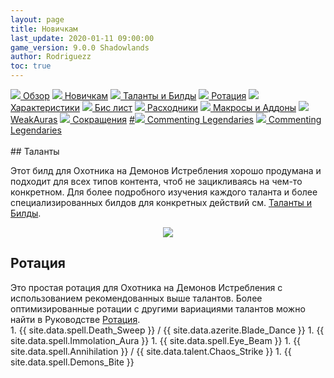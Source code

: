 ```yaml
---
layout: page
title: Новичкам
last_update: 2020-01-11 09:00:00
game_version: 9.0.0 Shadowlands
author: Rodriguezz
toc: true
---
```


<div id="smooth-nav-outer">
<a href="{{ site.url }}/guide/havoc/overview.html"><img src="https://wow.zamimg.com/images/wow/icons/medium/inv_misc_spyglass_02.jpg"> Обзор</a>
<a href="{{ site.url }}/guide/havoc/beginners.html"><img src="https://wow.zamimg.com/images/wow/icons/medium/spell_lifegivingseed.jpg"> Новичкам</a>
<a href="{{ site.url }}/guide/havoc/talent-builds.html"><img src="https://wow.zamimg.com/images/wow/icons/medium/ability_marksmanship.jpg"> Таланты и Билды</a>
<a href="{{ site.url }}/guide/havoc/rotation-priority.html"><img src="https://wow.zamimg.com/images/wow/icons/medium/wow_token01.jpg"> Ротация</a>
<a href="{{ site.url }}/guide/havoc/stats.html"><img src="https://wow.zamimg.com/images/wow/icons/medium/inv_inscription_80_warscroll_intellect.jpg"> Характеристики</a>
<a href="{{ site.url }}/guide/havoc/gear.html"><img src="https://wow.zamimg.com/images/wow/icons/medium/inv_chest_chain_03.jpg"> Бис лист</a>
<a href="{{ site.url }}/guide/havoc/consumables.html"><img src="https://wow.zamimg.com/images/wow/icons/medium/inv_potion_92.jpg"> Расходники</a>
<a href="{{ site.url }}/guide/havoc/macros-addons.html"><img src="https://wow.zamimg.com/images/wow/icons/medium/inv_eng_gearspringparts.jpg"> Макросы и Аддоны</a>
<a href="{{ site.url }}/guide/havoc/weakauras.html"><img src="https://wow.zamimg.com/images/wow/icons/medium/spell_holy_auramastery.jpg"> WeakAuras</a>
<a href="{{ site.url }}/guide/havoc/common-terms.html"><img src="https://wow.zamimg.com/images/wow/icons/medium/ui_chat.jpg"> Сокращения</a>
<a href="">#<img src="https://wow.zamimg.com/images/wow/icons/medium/wow_token01.jpg"> Commenting Legendaries</a>
<a href="#"><img src="https://wow.zamimg.com/images/wow/icons/medium/wow_token01.jpg"> Commenting Legendaries</a>
</div>
<br>
## Таланты
	   
Этот билд для Охотника на Демонов Истребления хорошо продумана и подходит для всех типов контента, чтоб не зацикливаясь на чем-то конкретном. Для более подробного изучения каждого таланта и более специализированных билдов для конкретных действий см. <a href="{{ site.url }}/guide/havoc/talent-builds.html"> Таланты и Билды</a>.

<p align="center" width="100%">
    <img src="{{ site.url }}/assets/img/guide/havoc/beginer_build901.jpg">
</p>

## Ротация

Это простая ротация для Охотника на Демонов Истребления с использованием рекомендованных выше талантов. Более оптимизированные ротации с другими вариациями талантов можно найти в Руководстве <a href="{{ site.url }}/guide/havoc/rotation-priority.html"> Ротация</a>.
<br>
	1. {{ site.data.spell.Death_Sweep }} / {{ site.data.azerite.Blade_Dance }}
    1. {{ site.data.spell.Immolation_Aura }} 
    1. {{ site.data.spell.Eye_Beam }}
    1. {{ site.data.spell.Annihilation }} / {{ site.data.talent.Chaos_Strike }}
    1. {{ site.data.spell.Demons_Bite }}





















